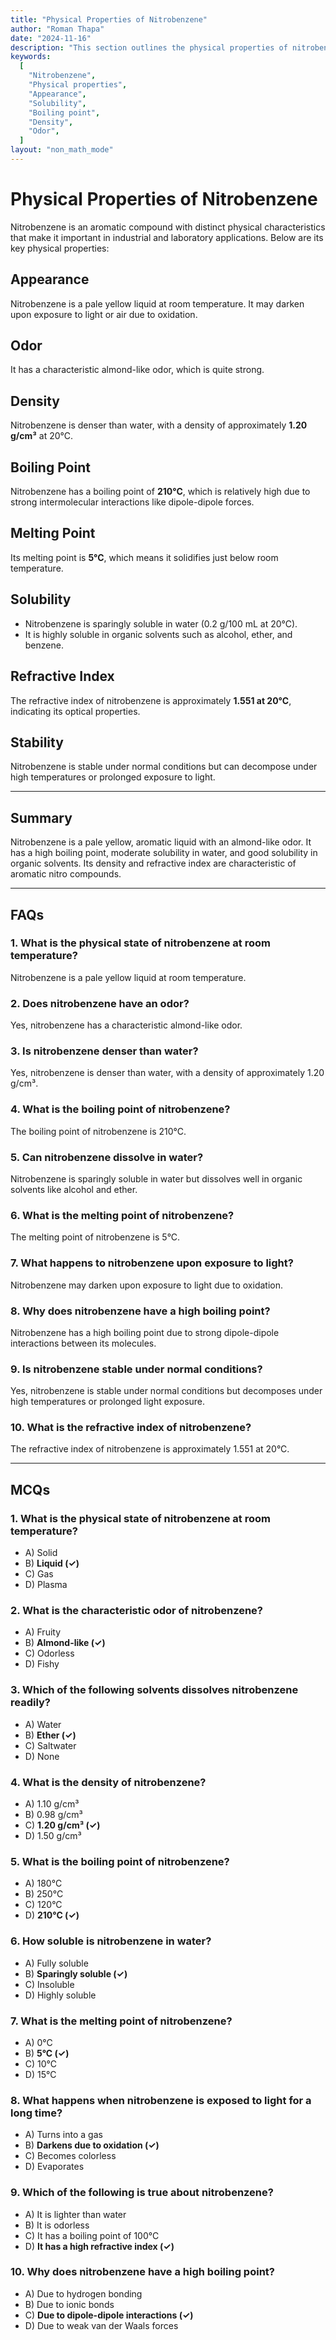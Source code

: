 ```yaml
---
title: "Physical Properties of Nitrobenzene"
author: "Roman Thapa"
date: "2024-11-16"
description: "This section outlines the physical properties of nitrobenzene, including its appearance, solubility, boiling point, and odor."
keywords:
  [
    "Nitrobenzene",
    "Physical properties",
    "Appearance",
    "Solubility",
    "Boiling point",
    "Density",
    "Odor",
  ]
layout: "non_math_mode"
---
```


# Physical Properties of Nitrobenzene

Nitrobenzene is an aromatic compound with distinct physical characteristics that make it important in industrial and laboratory applications. Below are its key physical properties:

## Appearance
Nitrobenzene is a pale yellow liquid at room temperature. It may darken upon exposure to light or air due to oxidation.

## Odor
It has a characteristic almond-like odor, which is quite strong.

## Density
Nitrobenzene is denser than water, with a density of approximately **1.20 g/cm³** at 20°C.

## Boiling Point
Nitrobenzene has a boiling point of **210°C**, which is relatively high due to strong intermolecular interactions like dipole-dipole forces.

## Melting Point
Its melting point is **5°C**, which means it solidifies just below room temperature.

## Solubility
- Nitrobenzene is sparingly soluble in water (0.2 g/100 mL at 20°C).
- It is highly soluble in organic solvents such as alcohol, ether, and benzene.

## Refractive Index
The refractive index of nitrobenzene is approximately **1.551 at 20°C**, indicating its optical properties.

## Stability
Nitrobenzene is stable under normal conditions but can decompose under high temperatures or prolonged exposure to light.

---

## Summary
Nitrobenzene is a pale yellow, aromatic liquid with an almond-like odor. It has a high boiling point, moderate solubility in water, and good solubility in organic solvents. Its density and refractive index are characteristic of aromatic nitro compounds.

---

## FAQs

### 1. What is the physical state of nitrobenzene at room temperature?
Nitrobenzene is a pale yellow liquid at room temperature.

### 2. Does nitrobenzene have an odor?
Yes, nitrobenzene has a characteristic almond-like odor.

### 3. Is nitrobenzene denser than water?
Yes, nitrobenzene is denser than water, with a density of approximately 1.20 g/cm³.

### 4. What is the boiling point of nitrobenzene?
The boiling point of nitrobenzene is 210°C.

### 5. Can nitrobenzene dissolve in water?
Nitrobenzene is sparingly soluble in water but dissolves well in organic solvents like alcohol and ether.

### 6. What is the melting point of nitrobenzene?
The melting point of nitrobenzene is 5°C.

### 7. What happens to nitrobenzene upon exposure to light?
Nitrobenzene may darken upon exposure to light due to oxidation.

### 8. Why does nitrobenzene have a high boiling point?
Nitrobenzene has a high boiling point due to strong dipole-dipole interactions between its molecules.

### 9. Is nitrobenzene stable under normal conditions?
Yes, nitrobenzene is stable under normal conditions but decomposes under high temperatures or prolonged light exposure.

### 10. What is the refractive index of nitrobenzene?
The refractive index of nitrobenzene is approximately 1.551 at 20°C.

---

## MCQs

### 1. What is the physical state of nitrobenzene at room temperature?
- A) Solid  
- B) **Liquid (✓)**  
- C) Gas  
- D) Plasma  

### 2. What is the characteristic odor of nitrobenzene?
- A) Fruity  
- B) **Almond-like (✓)**  
- C) Odorless  
- D) Fishy  

### 3. Which of the following solvents dissolves nitrobenzene readily?
- A) Water  
- B) **Ether (✓)**  
- C) Saltwater  
- D) None  

### 4. What is the density of nitrobenzene?
- A) 1.10 g/cm³  
- B) 0.98 g/cm³  
- C) **1.20 g/cm³ (✓)**  
- D) 1.50 g/cm³  

### 5. What is the boiling point of nitrobenzene?
- A) 180°C  
- B) 250°C  
- C) 120°C  
- D) **210°C (✓)**  

### 6. How soluble is nitrobenzene in water?
- A) Fully soluble  
- B) **Sparingly soluble (✓)**  
- C) Insoluble  
- D) Highly soluble  

### 7. What is the melting point of nitrobenzene?
- A) 0°C  
- B) **5°C (✓)**  
- C) 10°C  
- D) 15°C  

### 8. What happens when nitrobenzene is exposed to light for a long time?
- A) Turns into a gas  
- B) **Darkens due to oxidation (✓)**  
- C) Becomes colorless  
- D) Evaporates  

### 9. Which of the following is true about nitrobenzene?
- A) It is lighter than water  
- B) It is odorless  
- C) It has a boiling point of 100°C  
- D) **It has a high refractive index (✓)**  

### 10. Why does nitrobenzene have a high boiling point?
- A) Due to hydrogen bonding  
- B) Due to ionic bonds  
- C) **Due to dipole-dipole interactions (✓)**  
- D) Due to weak van der Waals forces  